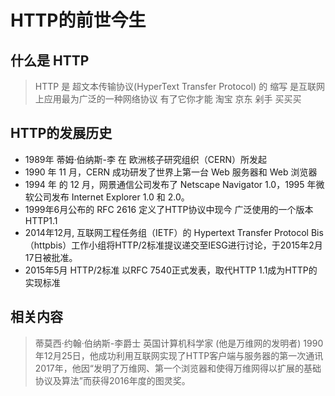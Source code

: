 # HTTP的前世今生

## 什么是 HTTP

> HTTP 是 超文本传输协议(HyperText Transfer Protocol) 的 缩写
> 是互联网上应用最为广泛的一种网络协议
> 有了它你才能 淘宝 京东 剁手 买买买

## HTTP的发展历史

- 1989年 蒂姆·伯纳斯-李 在 欧洲核子研究组织（CERN）所发起
- 1990 年 11 月，CERN 成功研发了世界上第一台 Web 服务器和 Web 浏览器
- 1994 年 的 12 月，网景通信公司发布了 Netscape Navigator 1.0，1995 年微软公司发布 Internet Explorer 1.0 和 2.0。
- 1999年6月公布的 RFC 2616 定义了HTTP协议中现今 广泛使用的一个版本 HTTP1.1
- 2014年12月, 互联网工程任务组（IETF）的 Hypertext Transfer Protocol Bis（httpbis）工作小组将HTTP/2标准提议递交至IESG进行讨论，于2015年2月17日被批准。
- 2015年5月 HTTP/2标准 以RFC 7540正式发表，取代HTTP 1.1成为HTTP的实现标准

## 相关内容

> 蒂莫西·约翰·伯纳斯-李爵士 英国计算机科学家 (他是万维网的发明者)
> 1990年12月25日，他成功利用互联网实现了HTTP客户端与服务器的第一次通讯
> 2017年，他因“发明了万维网、第一个浏览器和使得万维网得以扩展的基础协议及算法”而获得2016年度的图灵奖。

